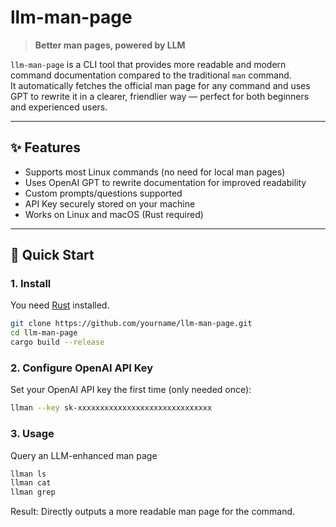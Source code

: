 # llm-man-page

> **Better man pages, powered by LLM**

`llm-man-page` is a CLI tool that provides more readable and modern command documentation compared to the traditional `man` command.  
It automatically fetches the official man page for any command and uses GPT to rewrite it in a clearer, friendlier way — perfect for both beginners and experienced users.

---

## ✨ Features

- Supports most Linux commands (no need for local man pages)
- Uses OpenAI GPT to rewrite documentation for improved readability
- Custom prompts/questions supported
- API Key securely stored on your machine
- Works on Linux and macOS (Rust required)

---

## 🚀 Quick Start

### 1. Install

You need [Rust](https://www.rust-lang.org/) installed.

```sh
git clone https://github.com/yourname/llm-man-page.git
cd llm-man-page
cargo build --release
```

### 2. Configure OpenAI API Key

Set your OpenAI API key the first time (only needed once):

```sh
llman --key sk-xxxxxxxxxxxxxxxxxxxxxxxxxxxxxx

```

### 3. Usage

Query an LLM-enhanced man page

```sh
llman ls
llman cat
llman grep
```

Result: Directly outputs a more readable man page for the command.
